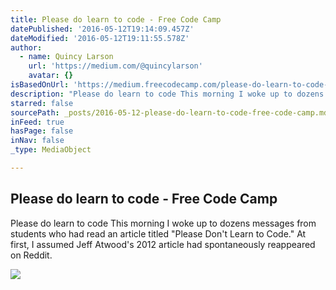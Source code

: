 ```yaml
---
title: Please do learn to code - Free Code Camp
datePublished: '2016-05-12T19:14:09.457Z'
dateModified: '2016-05-12T19:11:55.578Z'
author:
  - name: Quincy Larson
    url: 'https://medium.com/@quincylarson'
    avatar: {}
isBasedOnUrl: 'https://medium.freecodecamp.com/please-do-learn-to-code-233597dd141c#.iiscc5fjo'
description: "Please do learn to code This morning I woke up to dozens messages from students who had read an article titled \"Please Don't Learn to Code.\" At first, I assumed Jeff Atwood's 2012 article had spontaneously reappeared on Reddit."
starred: false
sourcePath: _posts/2016-05-12-please-do-learn-to-code-free-code-camp.md
inFeed: true
hasPage: false
inNav: false
_type: MediaObject

---
```

<article style=""><h1>Please do learn to code - Free Code Camp</h1><p>Please do learn to code This morning I woke up to dozens messages from students who had read an article titled "Please Don't Learn to Code." At first, I assumed Jeff Atwood's 2012 article had spontaneously reappeared on Reddit.</p><img src="https://cdn-images-2.medium.com/max/2000/1*euZOtdFE4rCo0GNq0yOofQ.jpeg" /></article>